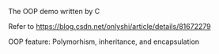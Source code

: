 The OOP demo written by C

Refer to https://blog.csdn.net/onlyshi/article/details/81672279

OOP feature:
Polymorhism, inheritance, and encapsulation 
